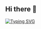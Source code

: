 ## Hi there 👋
[![Typing SVG](https://readme-typing-svg.demolab.com/?lines=Software+Developer;center=True)](https://git.io/typing-svg)

